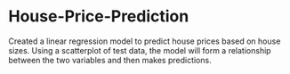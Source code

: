 # House-Price-Prediction
Created a linear regression model to predict house prices based on house sizes. Using a scatterplot of test data, the model will form a relationship between the two variables and then makes predictions.
